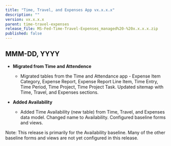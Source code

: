 ```yaml
---
title: "Time, Travel, and Expenses App vx.x.x.x"
description: ""
version: vx.x.x.x
parent: time-travel-expenses
release_file: MS-Fed-Time-Travel-Expenses_managed%20-%20x.x.x.x.zip
published: false
---
```


## MMM-DD, YYYY

- **Migrated from Time and Attendence**
	- Migrated tables from the Time and Attendance app - Expense Item Category, Expense Report, Expense Report Line Item, Time Entry, Time Period, Time Project, Time Project Task. Updated sitemap with Time, Travel, and Expenses sections.

- **Added Availability**
	- Added Time Availability (new table) from Time, Travel, and Expenses data model. Changed name to Availability. Configured baseline forms and views.

Note: This release is primarily for the Availability baseline. Many of the other baseline forms and views are not yet configured in this release.


